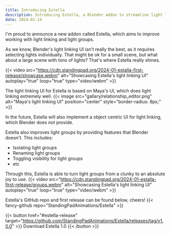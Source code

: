 ```yaml
---
title: Introducing Estella
description: Introducing Estella, a Blender addon to streamline light linking and grouping 
date: 2024-01-14
---
```


I'm proud to announce a new addon called Estella, which aims to improve working with light linking and light groups.

As we know, Blender's light linking UI isn't really the best, as it requires selecting lights individually. That might be ok for a small scene, but what about a large scene with tons of lights? That's where Estella really shines.

{{< video src="https://cdn.standingpad.org/2024-01-estalla-first-release/showcase.webm" alt="Showcasing Estella's light linking UI" autoplay="true" loop="true" type="video/webm" >}}

The light linking UI for Estella is based on Maya's UI, which does light linking extremely well.
{{< image src="gallary/relationship_editor.png" alt="Maya's light linking UI" position="center" style="border-radius: 8px;" >}}

In the future, Estella will also implement a object centric UI for light linking, which Blender does not provide.

Estella also improves light groups by providing features that Blender doesn't. This includes: 
- Isolating light groups
- Renaming light groups
- Toggling visibility for light groups
- etc

Through this, Estella is able to turn light groups from a clunky to an absolute joy to use. 
{{< video src="https://cdn.standingpad.org/2024-01-estalla-first-release/groups.webm" alt="Showcasing Estella's light linking UI" autoplay="true" loop="true" type="video/webm" >}}

Estella's GitHub repo and first release can be found below, cheers!
{{< fancy-github repo="StandingPadAnimations/Estella" >}}

{{< button href="#estella-release" target="https://github.com/StandingPadAnimations/Estella/releases/tag/v1.0.0" >}}
Download Estella 1.0
{{< /button >}}
